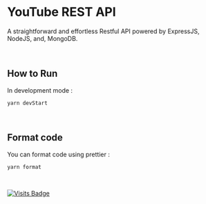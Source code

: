# YouTube REST API

A straightforward and effortless Restful API powered by ExpressJS, NodeJS, and, MongoDB.

<br />

## How to Run

In development mode :
```
yarn devStart
```

<br />

## Format code

You can format code using prettier :
```
yarn format
```

<br />

[![Visits Badge](https://badges.pufler.dev/visits/kevinadhiguna/youtube-rest-api)](https://github.com/kevinadhiguna)

